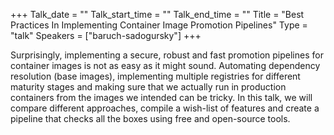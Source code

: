 +++
Talk_date = ""
Talk_start_time = ""
Talk_end_time = ""
Title = "Best Practices In Implementing Container Image Promotion Pipelines"
Type = "talk"
Speakers = ["baruch-sadogursky"]
+++

Surprisingly, implementing a secure, robust and fast promotion pipelines for container images is not as easy as it might sound. Automating dependency resolution (base images), implementing multiple registries for different maturity stages and making sure that we actually run in production containers from the images we intended can be tricky. In this talk, we will compare different approaches, compile a wish-list of features and create a pipeline that checks all the boxes using free and open-source tools.
